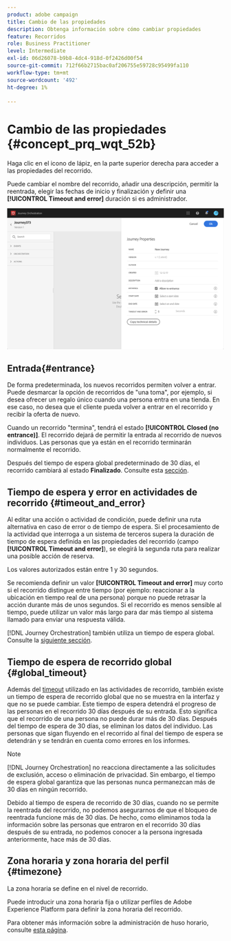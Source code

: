 ```yaml
---
product: adobe campaign
title: Cambio de las propiedades
description: Obtenga información sobre cómo cambiar propiedades
feature: Recorridos
role: Business Practitioner
level: Intermediate
exl-id: 06d26078-b9b8-4dc4-918d-0f2426d00f54
source-git-commit: 712f66b2715bac0af206755e59728c95499fa110
workflow-type: tm+mt
source-wordcount: '492'
ht-degree: 1%

---
```


# Cambio de las propiedades {#concept_prq_wqt_52b}

Haga clic en el icono de lápiz, en la parte superior derecha para acceder a las propiedades del recorrido.

Puede cambiar el nombre del recorrido, añadir una descripción, permitir la reentrada, elegir las fechas de inicio y finalización y definir una **[!UICONTROL Timeout and error]** duración si es administrador.

![](../assets/journey32.png)

## Entrada{#entrance}

De forma predeterminada, los nuevos recorridos permiten volver a entrar. Puede desmarcar la opción de recorridos de &quot;una toma&quot;, por ejemplo, si desea ofrecer un regalo único cuando una persona entra en una tienda. En ese caso, no desea que el cliente pueda volver a entrar en el recorrido y recibir la oferta de nuevo.

Cuando un recorrido &quot;termina&quot;, tendrá el estado **[!UICONTROL Closed (no entrance)]**. El recorrido dejará de permitir la entrada al recorrido de nuevos individuos. Las personas que ya están en el recorrido terminarán normalmente el recorrido.

Después del tiempo de espera global predeterminado de 30 días, el recorrido cambiará al estado **Finalizado**. Consulte esta [sección](#global_timeout).

## Tiempo de espera y error en actividades de recorrido {#timeout_and_error}

Al editar una acción o actividad de condición, puede definir una ruta alternativa en caso de error o de tiempo de espera. Si el procesamiento de la actividad que interroga a un sistema de terceros supera la duración de tiempo de espera definida en las propiedades del recorrido (campo **[!UICONTROL Timeout and  error]**), se elegirá la segunda ruta para realizar una posible acción de reserva.

Los valores autorizados están entre 1 y 30 segundos.

Se recomienda definir un valor **[!UICONTROL Timeout and error]** muy corto si el recorrido distingue entre tiempo (por ejemplo: reaccionar a la ubicación en tiempo real de una persona) porque no puede retrasar la acción durante más de unos segundos. Si el recorrido es menos sensible al tiempo, puede utilizar un valor más largo para dar más tiempo al sistema llamado para enviar una respuesta válida.

[!DNL Journey Orchestration] también utiliza un tiempo de espera global. Consulte la [siguiente sección](#global_timeout).

## Tiempo de espera de recorrido global {#global_timeout}

Además del [timeout](#timeout_and_error) utilizado en las actividades de recorrido, también existe un tiempo de espera de recorrido global que no se muestra en la interfaz y que no se puede cambiar. Este tiempo de espera detendrá el progreso de las personas en el recorrido 30 días después de su entrada. Esto significa que el recorrido de una persona no puede durar más de 30 días. Después del tiempo de espera de 30 días, se eliminan los datos del individuo. Las personas que sigan fluyendo en el recorrido al final del tiempo de espera se detendrán y se tendrán en cuenta como errores en los informes.

>[!NOTE]
>
>[!DNL Journey Orchestration] no reacciona directamente a las solicitudes de exclusión, acceso o eliminación de privacidad. Sin embargo, el tiempo de espera global garantiza que las personas nunca permanezcan más de 30 días en ningún recorrido.

Debido al tiempo de espera de recorrido de 30 días, cuando no se permite la reentrada del recorrido, no podemos asegurarnos de que el bloqueo de reentrada funcione más de 30 días. De hecho, como eliminamos toda la información sobre las personas que entraron en el recorrido 30 días después de su entrada, no podemos conocer a la persona ingresada anteriormente, hace más de 30 días.

## Zona horaria y zona horaria del perfil {#timezone}

La zona horaria se define en el nivel de recorrido.

Puede introducir una zona horaria fija o utilizar perfiles de Adobe Experience Platform para definir la zona horaria del recorrido.

Para obtener más información sobre la administración de huso horario, consulte [esta página](../building-journeys/timezone-management.md).
